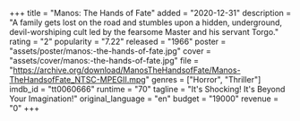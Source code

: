 +++
title = "Manos: The Hands of Fate"
added = "2020-12-31"
description = "A family gets lost on the road and stumbles upon a hidden, underground, devil-worshiping cult led by the fearsome Master and his servant Torgo."
rating = "2"
popularity = "7.22"
released = "1966"
poster = "assets/poster/manos:-the-hands-of-fate.jpg"
cover = "assets/cover/manos:-the-hands-of-fate.jpg"
file = "https://archive.org/download/ManosTheHandsofFate/Manos-TheHandsofFate_NTSC-MPEGII.mpg"
genres = ["Horror", "Thriller"]
imdb_id = "tt0060666"
runtime = "70"
tagline = "It's Shocking! It's Beyond Your Imagination!"
original_language = "en"
budget = "19000"
revenue = "0"
+++